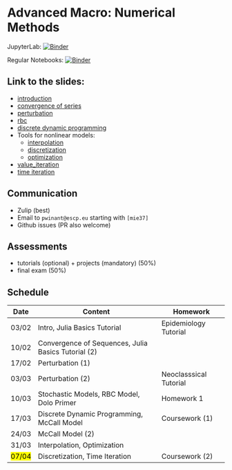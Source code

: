 # Advanced Macro: Numerical Methods

JupyterLab: 
[![Binder](https://mybinder.org/badge_logo.svg)](https://mybinder.org/v2/gh/albop/mie37.git/master?urlpath=lab)

Regular Notebooks:
[![Binder](https://mybinder.org/badge_logo.svg)](https://mybinder.org/v2/gh/albop/mie37.git/master)

## Link to the slides:

- [introduction](http://www.mosphere.fr/mie37/slides/index.html)
- [convergence of series](http://www.mosphere.fr/mie37/slides/convergence.html)
- [perturbation](http://www.mosphere.fr/mie37/slides/perturbation.html)
- [rbc](http://www.mosphere.fr/mie37/slides/rbc.html)
- [discrete dynamic programming](http://www.mosphere.fr/mie37/slides/ddp.html)
- Tools for nonlinear models:
    - [interpolation](http://www.mosphere.fr/mie37/slides/interpolation.html)
    - [discretization](http://www.mosphere.fr/mie37/slides/discretization.html)
    - [optimization](http://www.mosphere.fr/mie37/slides/optimization.html)
- [value_iteration](http://www.mosphere.fr/mie37/slides/value_iteration.html)
- [time iteration](http://www.mosphere.fr/mie37/slides/time_iteration.html)



## Communication

- Zulip (best)
- Email to `pwinant@escp.eu` starting with `[mie37]`
- Github issues (PR also welcome)

## Assessments

- tutorials (optional) + projects (mandatory) (50%)
- final exam (50%)

## Schedule

| Date  | Content                                                | Homework                  |
| ----- | -----------------------------------------------------  | ------------------------- |
| 03/02 | Intro, Julia Basics Tutorial                           | Epidemiology Tutorial     |
| 10/02 | Convergence of Sequences, Julia Basics Tutorial (2)    |                           |
| 17/02 | Perturbation (1)                                       |                           |
| 03/03 | Perturbation (2)                                       | Neoclasssical Tutorial    |
| 10/03 | Stochastic Models, RBC Model, Dolo Primer | Homework 1                |
| 17/03 | Discrete Dynamic Programming, McCall Model             | Coursework (1)                         |
| 24/03 | McCall Model (2)  |                       |
| 31/03 | Interpolation, Optimization |                           |
| <mark>07/04</mark> | Discretization, Time Iteration                                         | Coursework (2)                          |
